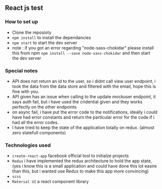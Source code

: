 ## React js test


### How to set up
- Clone the reposioty
- `npm install` to install the dependancies 
- `npm start` to start the dev server
- note : if you got an error regarding "node-sass-chokidar" please install this from npm `npm install --save node-sass-chokidar` and then start the dev server

### Special notes
- API does not return an id to the user, so i didnt call view user endpoint, i took the data from the data store and filtered with the email, hope this is fine with you. 
- API given has an issue when calling to the update mockuser endpoint, it says auth fail, but i have used the cridential given and they works perfectly on the other endpoints
- on async fail, i have put the error code to the notifications, ideally i could have had error constants and return the particular error for the code if i had all the error codes.
- I have tried to keep the state of the application totally on redux. (almost zero statefull components)

### Technologies used 
- `create-react-app` facebook official tool to initialze projects
- `Redux` i have implemented the redux architecture to hold the app state, (yes i know this is a small application and could have done this lot easire than this, but i wanted use Redux to make this app more convincing)
- `scss`
- `Material UI` a react component library

